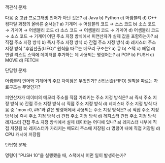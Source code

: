객관식 문제:

다음 중 고급 프로그래밍 언어가 아닌 것은?
a) Java
b) Python
c) 어셈블리
d) C++
컴파일 과정의 올바른 순서는?
a) 기계어 → 어셈블리 코드 → 소스 코드
b) 소스 코드 → 기계어 → 어셈블리 코드
c) 소스 코드 → 어셈블리 코드 → 기계어
d) 어셈블리 코드 → 소스 코드 → 기계어
어떤 주소 지정 방식에서 피연산자가 실제 값을 포함하는가?
a) 직접 주소 지정 방식
b) 즉시 주소 지정 방식
c) 간접 주소 지정 방식
d) 레지스터 주소 지정 방식
"후입선출(LIFO)" 원칙을 따르는 메모리 구조는?
a) 큐
b) 스택
c) 배열
d) 연결 리스트
스택에 데이터를 추가하는 데 사용되는 명령어는?
a) POP
b) PUSH
c) MOVE
d) FETCH

단답형 문제:

어셈블리 언어와 기계어의 주요 차이점은 무엇인가?
선입선출(FIFO) 원칙을 따르는 자료구조는 무엇인가?

피연산자가 데이터의 메모리 주소를 직접 가리키는 주소 지정 방식은?
a) 즉시 주소 지정 방식
b) 간접 주소 지정 방식
c) 직접 주소 지정 방식
d) 레지스터 주소 지정 방식
다음 중 "mov r0, #5"와 같은 명령어에서 사용되는 주소 지정 방식은?
a) 직접 주소 지정 방식
b) 즉시 주소 지정 방식
c) 간접 주소 지정 방식
d) 레지스터 간접 주소 지정 방식
레지스터 간접 주소 지정 방식에서 실제 데이터는 어디에 있나?
a) 레지스터 내부에 직접 저장됨
b) 레지스터가 가리키는 메모리 주소에 저장됨
c) 명령어 내에 직접 저장됨
d) CPU 캐시에 저장됨

단답형 문제:

명령어 "PUSH 10"을 실행했을 때, 스택에서 어떤 일이 발생하는가?
